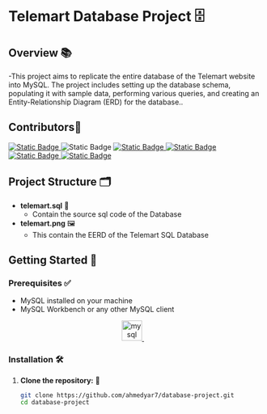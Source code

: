 # Telemart Database  Project 🗄️

## Overview 📚

-This project aims to replicate the entire database of the Telemart website into MySQL. The project includes setting up the database schema, populating it with sample data, performing various queries, and creating an Entity-Relationship Diagram (ERD) for the database..

## Contributors🙌
<span>
    <a href="https://www.github.com/ahmedyar7">
    <a href="https://www.github.com/HAMZOO0">
        <img alt="Static Badge" src="https://img.shields.io/badge/Hamza%20Sajid-%20%2329424d?style=for-the-badge&logo=github">
    </a>
        <img alt="Static Badge" src="https://img.shields.io/badge/AhmedYar-black?style=for-the-badge&logo=github">
    </a>
    <a href="https://www.github.com/Ayankhann00">
       <img alt="Static Badge" src="https://img.shields.io/badge/Ayaan%20Khan-%20%232a294d?style=for-the-badge&logo=github">
    </a>
    <a href="https://www.github.com/Gulzrn">
        <img alt="Static Badge" src="https://img.shields.io/badge/Gul%20Zareen-%20%23320954?style=for-the-badge&logo=github">
    </a>
    <a href="https://www.github.com/Gulzrn">
        <img alt="Static Badge" src="https://img.shields.io/badge/Iqra%20Khan-%20%236c5370?style=for-the-badge&logo=github">
    </a>
    <a href="https://www.github.com/Gulzrn">
        <img alt="Static Badge" src="https://img.shields.io/badge/Sawera%20Razaq-%20%234b9965?style=for-the-badge&logo=github">
    </a>
</span>


## Project Structure 🗂️

- **telemart.sql** 📜
    - Contain the source sql code of the Database
- **telemart.png** 🖼️
    - This contain the EERD of the Telemart SQL Database


## Getting Started 🚀

### Prerequisites ✅

- MySQL installed on your machine
- MySQL Workbench or any other MySQL client

<div style="text-align: center;">
    <a href="https://www.mysql.com">
        <img src="https://img.shields.io/badge/MySQL-4479A1?logo=mysql&logoColor=white&style=for-the-badge" height="40" alt="mysql logo" />
        <img width="12" />
    </a>
</div>


### Installation 🛠️

1. **Clone the repository:** 📁

   ```bash
   git clone https://github.com/ahmedyar7/database-project.git
   cd database-project
   ```
